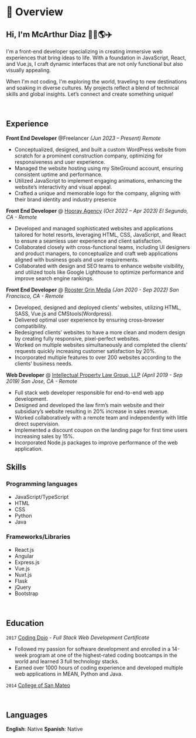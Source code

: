 # 📖 Overview

## Hi, I'm McArthur Diaz 🏄‍♂️🌎✈️

I'm a front-end developer specializing in creating immersive web experiences that bring ideas to life. With a foundation in JavaScript, React, and Vue.js, I craft dynamic interfaces that are not only functional but also visually appealing. 

When I'm not coding, I'm exploring the world, traveling to new destinations and soaking in diverse cultures. My projects reflect a blend of technical skills and global insights. Let’s connect and create something unique!

&nbsp;

## Experience

**Front End Developer**  @Freelancer _(Jun 2023 – Present) Remote_

- Conceptualized, designed, and built a custom WordPress website from scratch for a prominent construction
company, optimizing for responsiveness and user experience.
- Managed the website hosting using my SiteGround account, ensuring consistent uptime and performance.
- Utilized JavaScript to implement engaging animations, enhancing the website’s interactivity and visual appeal.
- Crafted a unique and memorable logo for the company, aligning with their brand identity and industry presence

**Front End Developer** @ [Hooray Agency](https://www.hooray.agency/) _(Oct 2022 – Apr 2023) El Segundo, CA - Remote_

- Developed and managed sophisticated websites and applications tailored for hotel resorts, leveraging HTML, CSS,
JavaScript, and React to ensure a seamless user experience and client satisfaction.
- Collaborated closely with cross-functional teams, including UI designers and product managers, to conceptualize
and craft web applications aligned with business goals and user requirements.
- Collaborated with design and SEO teams to enhance website visibility, and utilized tools like Google Lighthouse to
optimize performance and improve search engine rankings.

**Front End Developer** @ [Rooster Grin Media](https://www.roostergrin.com/) _(Jan 2020 - Sep 2022) San Francisco, CA - Remote_

- Developed, designed and deployed clients’ websites, utilizing HTML, SASS, Vue.js and CMStools(Wordpress).
- Delivered optimal user experience by ensuring cross-browser compatibility.
- Redesigned clients’ websites to have a more clean and modern design by creating fully responsive, pixel-perfect websites.
- Worked on multiple websites simultaneously and completed the clients’ requests quickly increasing customer satisfaction by 20%.
- Incorporated multiple features to over 200 websites according to the clients’ business needs.


**Web Developer** @ [Intellectual Property Law Group, LLP](https://wwww.iplg.com/) _(April 2019 - Sep 2019) San Jose, CA - Remote_

-	Full stack web developer responsible for end-to-end web app development.
-	Designed and developed the law firm’s main website and their subsidiary’s website resulting in 20% increase in sales revenue.
-	Worked collaboratively with a remote team and independently with little direct supervision.
-	Implemented a discount coupon on the landing page for first time users increasing sales by 15%.
-	Incorporated Node.js packages to improve performance of the web application.

## Skills

### Programming languages
- JavaScript/TypeScript
- HTML
- CSS
- Python
- Java

### Frameworks/Libraries
- React.js
- Angular
- Express.js
- Vue.js
- Nuxt.js
- Flask
- jQuery
- Bootstrap

&nbsp;

## Education

`2017` [Coding Dojo](https://www.codingdojo.com/) - _Full Stack Web Development Certificate_

- Followed my passion for software development and enrolled in a 14-week program at one of the
highest-rated coding bootcamps in the world and learned 3 full technology stacks.
- Earned over 1000 hours of coding experience and developed multiple web applications in MEAN, Python and Java.

`2014` [College of San Mateo](https://collegeofsanmateo.edu/)

&nbsp;

## Languages
**English**: Native
**Spanish**: Native